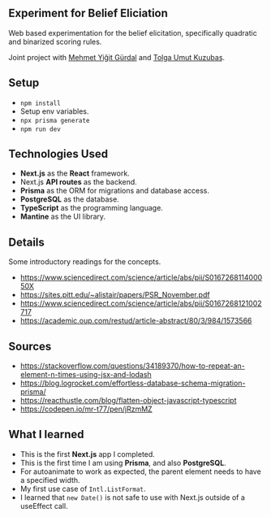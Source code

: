 ## Experiment for Belief Eliciation

Web based experimentation for the belief elicitation, specifically quadratic and binarized scoring rules.

Joint project with [Mehmet Yiğit Gürdal](https://econ.boun.edu.tr/mehmet-yigit-gurdal-0) and [Tolga Umut Kuzubaş](https://econ.bogazici.edu.tr/tolga-umut-kuzubas).

## Setup
- `npm install`
- Setup env variables.
- `npx prisma generate`
- `npm run dev`

## Technologies Used

- **Next.js** as the **React** framework.
- Next.js **API routes** as the backend.
- **Prisma** as the ORM for migrations and database access.
- **PostgreSQL** as the database.
- **TypeScript** as the programming language.
- **Mantine** as the UI library.

## Details

Some introductory readings for the concepts.

- https://www.sciencedirect.com/science/article/abs/pii/S016726811400050X
- https://sites.pitt.edu/~alistair/papers/PSR_November.pdf
- https://www.sciencedirect.com/science/article/abs/pii/S0167268121002717
- https://academic.oup.com/restud/article-abstract/80/3/984/1573566

## Sources
- https://stackoverflow.com/questions/34189370/how-to-repeat-an-element-n-times-using-jsx-and-lodash
- https://blog.logrocket.com/effortless-database-schema-migration-prisma/
- https://reacthustle.com/blog/flatten-object-javascript-typescript
- https://codepen.io/mr-t77/pen/jRzmMZ

## What I learned
- This is the first **Next.js** app I completed.
- This is the first time I am using **Prisma**, and also **PostgreSQL**.
- For autoanimate to work as expected, the parent element needs to have a specified width.
- My first use case of ``Intl.ListFormat``.
- I learned that `new Date()` is not safe to use with Next.js outside of a useEffect call.